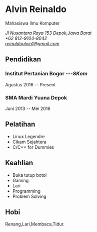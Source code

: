 # Alvin Reinaldo
Mahasiswa Ilmu Komputer

*Jl Nusantara Raya 153 Depok,Jawa Barat\
+62 812-9104-8042\
reinaldoalvin1@gmail.com*

##  Pendidikan

### Institut Pertanian Bogor ---*SKom*
Agustus 2016 -- Present

### SMA Mardi Yuana Depok
Juni 2013 -- Mei 2016

## Pelatihan
* Linux Legendre
* Cikam Sejahtera
* C/C++ for Dummies

## Keahlian
* Buka tutup botol
* Gaming
* Lari
* Programming
* Problem Solving

## Hobi
Renang,Lari,Membaca,Tidur.
